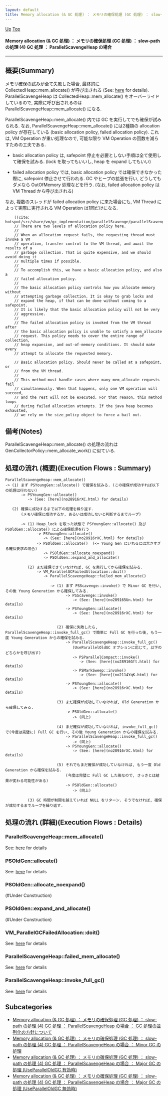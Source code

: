 ```yaml
---
layout: default
title: Memory allocation (& GC 処理) ： メモリの確保処理 (GC 処理) ： slow-path の処理 (4) GC 処理 ： ParallelScavengeHeap の場合
---
```

[Up](noQ2dTyo8F.html) [Top](../index.html)

#### Memory allocation (& GC 処理) ： メモリの確保処理 (GC 処理) ： slow-path の処理 (4) GC 処理 ： ParallelScavengeHeap の場合

--- 
## 概要(Summary)
メモリ確保の試みが全て失敗した場合, 最終的に CollectedHeap::mem_allocate() が呼び出される (See: [here](no28916Q0G.html) for details).
ParallelScavengeHeap は CollectedHeap::mem_allocate() をオーバーライドしているので, 
実際に呼び出されるのは ParallelScavengeHeap::mem_allocate() になる.

ParallelScavengeHeap::mem_allocate() 内では GC を実行してでも確保が試みられる.
なお, ParallelScavengeHeap::mem_allocate() には2種類の allocation policy が存在している (basic allocation policy, failed allocation policy).
これは, VM Operation が重い処理なので, 可能な限り VM Operation の回数を減らすための工夫である.

  * basic allocation policy は, safepoint 停止を必要としない手順は全て使用して確保を試みる.
    (lock を取ってもいいし, heap を expand してもいい)

  * failed allocation policy では, basic allocation policy では確保できなかった際に, safepoint 停止させて行われる. 
    GC やヒープの拡張を行い, どうしてもダメなら OutOfMemory 処理などを行う.
    (なお, failed allocation policy は VM Thread から呼び出される)

なお, 複数のスレッドが failed allocation policy に来た場合にも, 
VM Thread によって実際に実行される VM Operation は1回だけになる.


```
    ((cite: hotspot/src/share/vm/gc_implementation/parallelScavenge/parallelScavengeHeap.cpp))
    // There are two levels of allocation policy here.
    //
    // When an allocation request fails, the requesting thread must invoke a VM
    // operation, transfer control to the VM thread, and await the results of a
    // garbage collection. That is quite expensive, and we should avoid doing it
    // multiple times if possible.
    //
    // To accomplish this, we have a basic allocation policy, and also a
    // failed allocation policy.
    //
    // The basic allocation policy controls how you allocate memory without
    // attempting garbage collection. It is okay to grab locks and
    // expand the heap, if that can be done without coming to a safepoint.
    // It is likely that the basic allocation policy will not be very
    // aggressive.
    //
    // The failed allocation policy is invoked from the VM thread after
    // the basic allocation policy is unable to satisfy a mem_allocate
    // request. This policy needs to cover the entire range of collection,
    // heap expansion, and out-of-memory conditions. It should make every
    // attempt to allocate the requested memory.
    
    // Basic allocation policy. Should never be called at a safepoint, or
    // from the VM thread.
    //
    // This method must handle cases where many mem_allocate requests fail
    // simultaneously. When that happens, only one VM operation will succeed,
    // and the rest will not be executed. For that reason, this method loops
    // during failed allocation attempts. If the java heap becomes exhausted,
    // we rely on the size_policy object to force a bail out.
```

## 備考(Notes)
ParallelScavengeHeap::mem_allocate() の処理の流れは
GenCollectorPolicy::mem_allocate_work() に似ている.


## 処理の流れ (概要)(Execution Flows : Summary)
```
ParallelScavengeHeap::mem_allocate()
-> (1) まず PSYoungGen::allocate() で確保を試みる. (この確保が成功すれば以下の処理は行わない)
       -> PSYoungGen::allocate()
          -> (See: [here](no28916rXC.html) for details)

   (2) 確保に成功するまで以下の処理を繰り返す.
       (メモリ確保に成功するか, あるいは成功しないと判断するまでループ)

       -> (1) Heap_lock を取った状態で PSYoungGen::allocate() 及び PSOldGen::allocate() による確保処理を行う
              -> PSYoungGen::allocate()
                 -> (See: [here](no28916rXC.html) for details)
              -> PSOldGen::allocate()  (<= Young Gen にいれるには大きすぎる確保要求の場合)
                 -> PSOldGen::allocate_noexpand()
                 -> PSOldGen::expand_and_allocate()
    
          (2) まだ確保できていなければ, GC を実行してから確保を試みる.
              -> VM_ParallelGCFailedAllocation::doit()
                 -> ParallelScavengeHeap::failed_mem_allocate()
    
                    -> (1) まず PSScavenge::invoke() で Minor GC を行い, その後 Young Generation から確保してみる.
                           -> PSScavenge::invoke()
                              -> (See: [here](no289165Un.html) for details)
                           -> PSYoungGen::allocate()
                              -> (See: [here](no28916rXC.html) for details)
       
                       (2) 確保に失敗したら, ParallelScavengeHeap::invoke_full_gc() で簡単に Full GC を行った後, もう一度 Young Generation からの確保を試みる.
                           -> ParallelScavengeHeap::invoke_full_gc()
                              (UseParallelOldGC オプションに応じて, 以下のどちらかを呼び出す)
                              -> PSParallelCompact::invoke()
                                 -> (See: [here](no28916Gft.html) for details)
                              -> PSMarkSweep::invoke()
                                 -> (See: [here](no2114YqK.html) for details)
                           -> PSYoungGen::allocate()
                              -> (See: [here](no28916rXC.html) for details)
       
                       (3) まだ確保が成功していなければ, Old Generation から確保してみる.
                           -> PSOldGen::allocate()
                              -> (同上)
       
                       (4) まだ確保が成功していなければ, invoke_full_gc() で(今度は完璧に) Full GC を行い, その後 Young Generation からの確保を試みる.
                           -> ParallelScavengeHeap::invoke_full_gc()
                              -> (同上)
                           -> PSYoungGen::allocate()
                              -> (See: [here](no28916rXC.html) for details)
       
                       (5) それでもまだ確保が成功していなければ, もう一度 Old Generation から確保を試みる.
                           (今度は完璧に Full GC した後なので, さっきとは結果が変わる可能性がある)
                           -> PSOldGen::allocate()
                              -> (同上)

          (3) GC 時間が制限を越えていれば NULL をリターン. そうでなければ, 確保が成功するまでループを繰り返す.
```


## 処理の流れ (詳細)(Execution Flows : Details)
### ParallelScavengeHeap::mem_allocate()
See: [here](no2480uaS.html) for details
### PSOldGen::allocate()
See: [here](no2480V5k.html) for details
### PSOldGen::allocate_noexpand()
(#Under Construction)

### PSOldGen::expand_and_allocate()
(#Under Construction)

### VM_ParallelGCFailedAllocation::doit()
See: [here](no2480iDr.html) for details
### ParallelScavengeHeap::failed_mem_allocate()
See: [here](no2480vNx.html) for details
### ParallelScavengeHeap::invoke_full_gc()
See: [here](no2480uhG.html) for details



## Subcategories
* [Memory allocation (& GC 処理) ： メモリの確保処理 (GC 処理) ： slow-path の処理 (4) GC 処理 ： ParallelScavengeHeap の場合 ： GC 処理の並列化の方針について  ](no28916egj.html)
* [Memory allocation (& GC 処理) ： メモリの確保処理 (GC 処理) ： slow-path の処理 (4) GC 処理 ： ParallelScavengeHeap の場合 ： Minor GC の処理](no289165Un.html)
* [Memory allocation (& GC 処理) ： メモリの確保処理 (GC 処理) ： slow-path の処理 (4) GC 処理 ： ParallelScavengeHeap の場合 ： Major GC の処理 (UseParallelOldGC 有効時)](no28916Gft.html)
* [Memory allocation (& GC 処理) ： メモリの確保処理 (GC 処理) ： slow-path の処理 (4) GC 処理 ： ParallelScavengeHeap の場合 ： Major GC の処理 (UseParallelOldGC 無効時)](no2114YqK.html)



